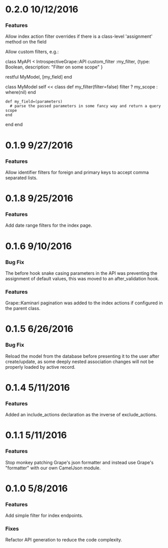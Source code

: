 
0.2.0 10/12/2016
==============

### Features

Allow index action filter overrides if there is a class-level 'assignment' method on the field

Allow custom filters, e.g.:

class MyAPI < IntrospectiveGrape::API
  custom_filter :my_filter, {type: Boolean, description: "Filter on some scope" }

  restful MyModel, [my_field]
end

class MyModel
  self << class
    def my_filter(filter=false)
      filter ? my_scope : where(nil)
    end
    
    def my_field=(parameters)
      # parse the passed parameters in some fancy way and return a query scope
    end
  end 
end

0.1.9 9/27/2016
==============
### Features

Allow identifier filters for foreign and primary keys to accept comma separated lists.

0.1.8 9/25/2016
==============

### Features

Add date range filters for the index page.

0.1.6 9/10/2016
==============

### Bug Fix

The before hook snake casing parameters in the API was preventing the assignment of default values, this was moved to an after_validation hook.

### Features

Grape::Kaminari pagination was added to the index actions if configured in the parent class.

0.1.5 6/26/2016
==============

### Bug Fix

Reload the model from the database before presenting it to the user after create/update, as
some deeply nested association changes will not be properly loaded by active record.

0.1.4 5/11/2016
==============

### Features

Added an include_actions declaration as the inverse of exclude_actions.

0.1.1 5/11/2016
==============

### Features

Stop monkey patching Grape's json formatter and instead use Grape's "formatter" 
with our own CamelJson module.

0.1.0 5/8/2016
==============

### Features

Add simple filter for index endpoints.

### Fixes

Refactor API generation to reduce the code complexity.

